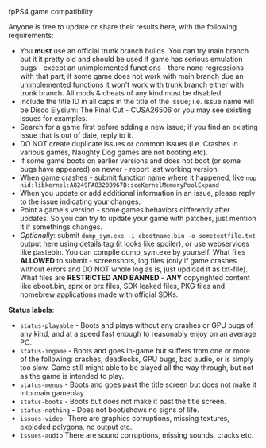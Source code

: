 fpPS4 game compatibility
  
Anyone is free to update or share their results here, with the following requirements:

-   You  **must**  use an official trunk branch builds. You can try main branch but it it pretty old and should be used if game has serious emulation bugs - except an unimplemented functions - there none regressions with that part, if some game does not work with main branch due an unimplemented functions it won't work with trunk branch either with trunk branch. All mods & cheats of any kind must be disabled.
-   Include the title ID in all caps in the title of the issue; i.e. issue name will be Disco Elysium: The Final Cut - CUSA26506 or you may see existing issues for examples.
-   Search for a game first before adding a new issue; if you find an existing issue that is out of date, reply to it.
- DO NOT create duplicate issues or common issues (i.e. Crashes in various games, Naughty Dog games are not booting etc).
- If some game boots on earlier versions and does not boot (or some bugs have appeared) on newer - report last working version.
- When game crashes - submit function name where it happened, like `nop nid:libkernel:A8249FA8320B967B:sceKernelMemoryPoolExpand`
- When you update or add additional information in an issue, please reply to the issue indicating your changes.
- Point a game's version - some games behaviors differently after updates. So you can try to update your game with patches, just mention it if somethings changes.
- *Optionally*: submit `dump_sym.exe -i ebootname.bin -o sometextfile.txt` output here using details tag (it looks like spoiler), or use webservices like pastebin. You can compile dump_sym.exe by yourself.
What files **ALLOWED** to submit - screenshots, log files (only if game crashes without errors and DO NOT whole log as is, just updload it as txt-file).
What files are **RESTRICTED AND BANNED** - **ANY** copyrighted content like eboot.bin, sprx or prx files, SDK leaked files, PKG files and homebrew applications made with official SDKs.

**Status labels**:

-   `status-playable`  - Boots and plays without any crashes or GPU bugs of any kind, and at a speed fast enough to reasonably enjoy on an average PC.
-   `status-ingame`  - Boots and goes in-game but suffers from one or more of the following: crashes, deadlocks, GPU bugs, bad audio, or is simply too slow. Game still might able to be played all the way through, but not as the game is intended to play.
-   `status-menus`  - Boots and goes past the title screen but does not make it into main gameplay.
-   `status-boots`  - Boots but does not make it past the title screen.
-   `status-nothing`  - Does not boot/shows no signs of life.
-   `issues-video`- There are graphics corruptions, missing textures, exploded polygons, no output etc.
-   `issues-audio`  There are sound corruptions, missing sounds, cracks etc.

